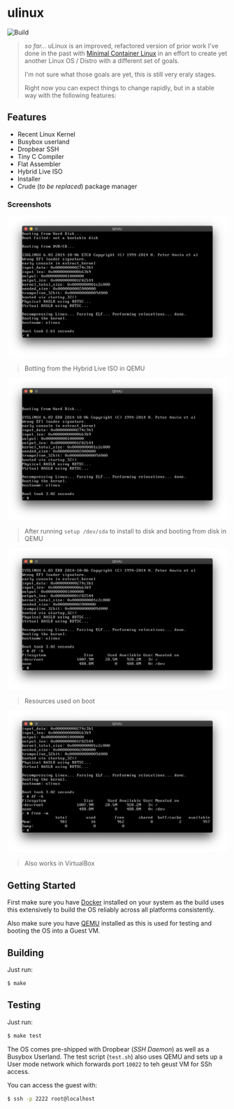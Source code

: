 # ulinux

![Build](https://github.com/prologic/ulinux/workflows/Build/badge.svg)

> _so far..._ uLinux is an improved, refactored version of prior work I've done
> in the past with [Minimal Container Linux](https://github.com/prologic/minimcal-container-linux)
> in an effort to create yet another Linux OS / Distro with a different set of goals.
>
> I'm not sure what those goals are yet, this is still very eraly stages.
>
> Right now you can expect things to change rapidly, but in a stable way
> with the following features:

## Features

- Recent Linux Kernel
- Busybox userland
- Dropbear SSH
- Tiny C Compiler
- Flat Assembler
- Hybrid Live ISO
- Installer
- Crude (_to be replaced_) package  manager

### Screenshots

![screenshot-1](/screenshot-1.png?raw=true "screenshot-1")
> Botting from the Hybrid Live ISO in QEMU

![screenshot-2](/screenshot-2.png?raw=true "screenshot-2")
> After running `setup /dev/sda` to install to disk and booting from disk in QEMU

![screenshot-3](/screenshot-3.png?raw=true "screenshot-3")
> Resources used on boot

![screenshot-4](/screenshot-4.png?raw=true "screenshot-4")
> Also works in VirtualBox

## Getting Started

First make sure you have [Docker](https://www.docker.com) installed on your
system as the build uses this extensively to build the OS reliably across
all platforms consistently.

Also make sure you have [QEMU](https://www.qemu.org/) installed as this is
used for testing and booting the OS into a Guest VM.

## Building

Just run:

```sh
$ make
```

## Testing

Just run:

```sh
$ make test
```

The OS comes pre-shipped with Dropbear (_SSH Daemon_) as well as a Busybox
Userland. The test script (`test.sh`) also uses QEMU and sets up a User mode
network which forwards port `10022` to teh geust VM for SSh access.

You can access the guest with:

```sh
$ ssh -p 2222 root@localhost
```
